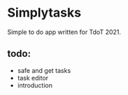 # Simplytasks

Simple to do app written for TdoT 2021.

## todo:
- safe and get tasks
- task editor
- introduction